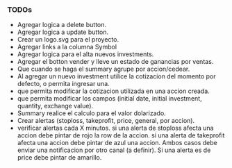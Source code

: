### TODOs
* Agregar logica a delete button.
* Agregar logica a update button.
* Crear un logo.svg para el proyecto.
* Agregar links a la columna Symbol
* Agregar logica para el alta nuevos investments.
* Agregar el botton vender y lleve un estado de ganancias por ventas.
* Que cuando se haga el summary agrupe por accion/cedear.
* Al agregar un nuevo investment utilice la cotizacion del momento por defecto, o permita ingresar una.
* que permita modificar la cotizacion utilizada en una accion creada.
* que permita modificar los campos (initial date, initial investment, quantity, exchange value).
* Summary realice el calculo para el valor dolarizado.
* Crear alertas (stoploss, takeprofit, price, general, por accion).
* verificar alertas cada X minutos. si una alerta de stoploss afecta una accion debe pintar de rojo la row de la accion. si una alerta de takeprofit afecta una accion debe pintar de azul una accion. Ambos casos debe enviar una notificacion por otro canal (a definir). Si una alerta es de price debe pintar de amarillo.
